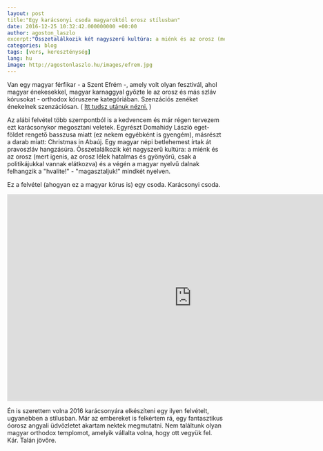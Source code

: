 ```yaml
---
layout: post
title:"Egy karácsonyi csoda magyaroktól orosz stílusban"
date: 2016-12-25 10:32:42.000000000 +00:00
author: agoston_laszlo
excerpt:"Összetalálkozik két nagyszerű kultúra: a miénk és az orosz (mert igenis, az orosz lélek hatalmas és gyönyörű, csak a politikájukkal vannak elátkozva) és a végén a magyar nyelvű dalnak felhangzik a hvalite! - magasztaljuk! mindkét nyelven."
categories: blog
tags: [vers, kereszténység]
lang: hu
image: http://agostonlaszlo.hu/images/efrem.jpg
---
```

Van egy magyar férfikar - a Szent Efrém -, amely volt olyan fesztivál, ahol magyar énekesekkel, magyar karnaggyal győzte le az orosz és más szláv kórusokat - orthodox kóruszene kategóriában. Szenzációs zenéket énekelnek szenzációsan. ( [Itt tudsz utánuk nézni.](http://szentefrem.hu/) )

Az alábi felvétel több szempontból is a kedvencem és már régen tervezem ezt karácsonykor megosztani veletek. Egyrészt Domahidy László eget-földet rengető basszusa miatt (ez nekem egyébként is gyengém), másrészt a darab miatt: Christmas in Abaúj. Egy magyar népi betlehemest írtak át pravoszláv hangzásúra. Összetalálkozik két nagyszerű kultúra: a miénk és az orosz (mert igenis, az orosz lélek hatalmas és gyönyörű, csak a politikájukkal vannak elátkozva) és a végén a magyar nyelvű dalnak felhangzik a "hvalite!" - "magasztaljuk!" mindkét nyelven.

Ez a felvétel (ahogyan ez a magyar kórus is) egy csoda. Karácsonyi csoda.

<iframe width="853" height="480" src="https://www.youtube.com/embed/N5kepMWyybw" frameborder="0" allowfullscreen></iframe>

Én is szerettem volna 2016 karácsonyára elkészíteni egy ilyen felvételt, ugyanebben a stílusban. Már az embereket is felkértem rá, egy fantasztikus óorosz angyali üdvözletet akartam nektek megmutatni. Nem találtunk olyan magyar orthodox templomot, amelyik vállalta volna, hogy ott vegyük fel. Kár. Talán jövőre.
